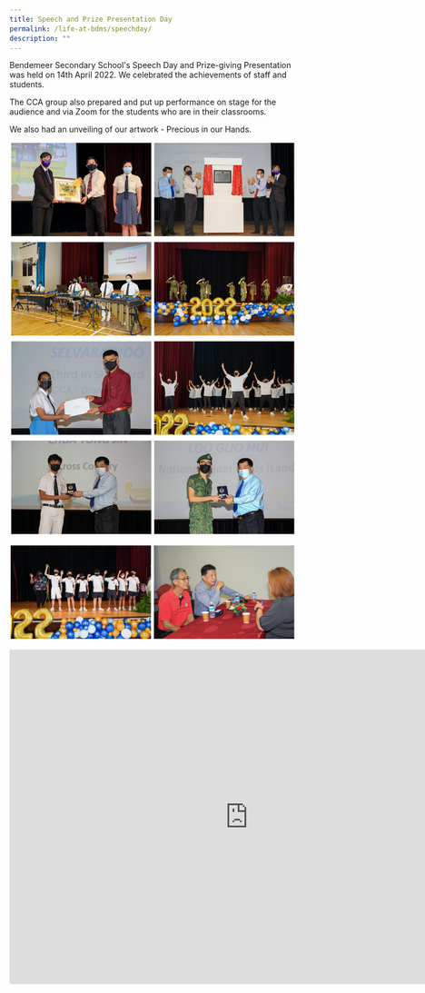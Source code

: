 ```yaml
---
title: Speech and Prize Presentation Day
permalink: /life-at-bdms/speechday/
description: ""
---
```

Bendemeer Secondary School's Speech Day and Prize-giving Presentation was held on 14th April 2022. We celebrated the achievements of staff and students.

The CCA group also prepared and put up performance on stage for the audience and via Zoom for the students who are in their classrooms. 

We also had an unveiling of our artwork - Precious in our Hands.  

![](/images/Lifebdms/lifebdms-speechday-01.jpg)

![](/images/Lifebdms/lifebdms-speechday-02.jpg)

<iframe src="https://docs.google.com/presentation/d/e/2PACX-1vTnk85JaiLb8T1Dr1y3WziPvvuq63nne8Al2LfOuDz9DzWxBNA_sGdA3A8tZGmYYWHcZwkn7HDl4WHU/embed?start=true&loop=true&delayms=3000" frameborder="0" width="840" height="589" allowfullscreen="true" ></iframe>